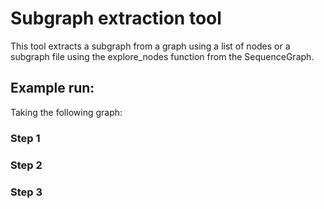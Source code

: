 # Subgraph extraction tool

This tool extracts a subgraph from a graph using a list of nodes or a subgraph file using the explore_nodes function from the SequenceGraph.

## Example run:

Taking the following graph:


### Step 1


### Step 2


### Step 3


